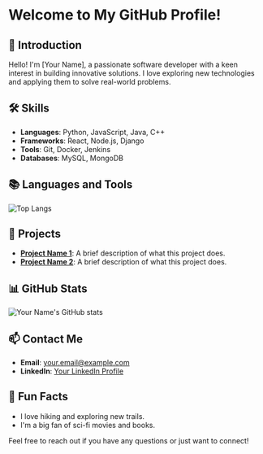 # Welcome to My GitHub Profile!

## 👋 Introduction
Hello! I'm [Your Name], a passionate software developer with a keen interest in building innovative solutions. I love exploring new technologies and applying them to solve real-world problems.

## 🛠 Skills
- **Languages**: Python, JavaScript, Java, C++
- **Frameworks**: React, Node.js, Django
- **Tools**: Git, Docker, Jenkins
- **Databases**: MySQL, MongoDB

## 📚 Languages and Tools
![Top Langs](https://github-readme-stats.vercel.app/api/top-langs/?username=yourusername&layout=compact&theme=radical)

## 🚀 Projects
- **[Project Name 1](#)**: A brief description of what this project does.
- **[Project Name 2](#)**: A brief description of what this project does.

## 📊 GitHub Stats
![Your Name's GitHub stats](https://github-readme-stats.vercel.app/api?username=yourusername&show_icons=true&theme=radical)

## 📫 Contact Me
- **Email**: [your.email@example.com](mailto:your.email@example.com)
- **LinkedIn**: [Your LinkedIn Profile](#)

## 🎉 Fun Facts
- I love hiking and exploring new trails.
- I'm a big fan of sci-fi movies and books.

Feel free to reach out if you have any questions or just want to connect!
